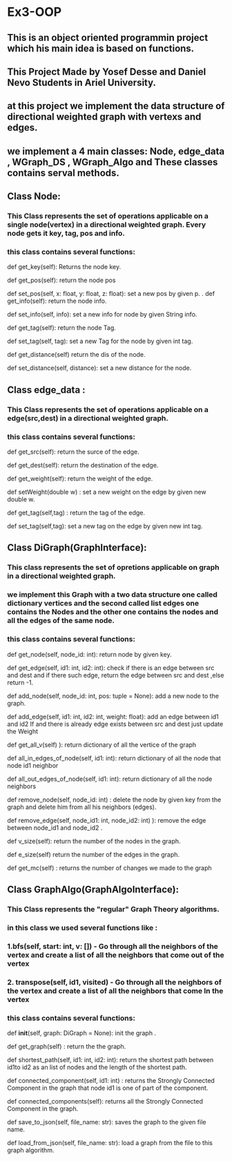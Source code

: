 # Ex3-OOP

## This is an object oriented programmin project which his main idea is based on functions.

## This Project Made by Yosef Desse and Daniel Nevo Students in Ariel University.

## at this project we implement the data structure of directional weighted graph with vertexs and edges.

## we implement a 4 main classes: Node, edge_data , WGraph_DS , WGraph_Algo and These classes contains serval methods.


## Class Node:

### This Class represents the set of operations applicable on a single node(vertex) in a directional weighted graph. Every node gets it key, tag, pos and info.
### this class contains several functions:

def get_key(self):
Returns the node key.

def get_pos(self):
return the node pos

def set_pos(self, x: float, y: float, z: float):
set a new pos by given p.
.
def get_info(self):
return the  node info.

def set_info(self, info):
set a new info for node by given String info.

def get_tag(self):
return the node Tag.

def set_tag(self, tag):
set a new Tag for the node by given int tag.

def get_distance(self)
return the dis of the node.

def set_distance(self, distance):
set a new distance for the node.



## Class edge_data :

### This Class represents the set of operations applicable on a  edge(src,dest) in a directional weighted graph.
### this class contains several functions:

def get_src(self):
return the surce of the edge.

def get_dest(self):
return the destination of the edge.

def get_weight(self):
return the weight of the edge.

def setWeight(double w) :
set a new weight on the edge by given new double w.

def get_tag(self,tag) :
return the tag of the edge.

def set_tag(self,tag):
set a new tag on the edge by given new int tag.




##  Class DiGraph(GraphInterface):

### This class represents the set of opretions applicable on graph in a directional weighted graph. 
### we implement this Graph with a two data structure one called dictionary vertices and the second called list edges one contains the Nodes and the other one contains the nodes and all the  edges of the same node.
### this class contains several functions:

def get_node(self, node_id: int):
return node by given key.

def get_edge(self, id1: int, id2: int):
check if there is an edge between src and dest and if there such edge, return the edge between src and dest ,else return -1.

def add_node(self, node_id: int, pos: tuple = None):
add a new node to the graph.

def add_edge(self, id1: int, id2: int, weight: float):
add an edge between id1 and id2 If and there is already edge exists between src and dest just update the Weight

def get_all_v(self) ):
return dictionary of  all the vertice of the graph

def all_in_edges_of_node(self, id1: int):
return  dictionary of all the node  that node id1 neighbor

def all_out_edges_of_node(self, id1: int):
return  dictionary of all the node neighbors

def remove_node(self, node_id: int)  :
delete the node by given key from the graph and delete him from all his neighbors (edges).

def remove_edge(self, node_id1: int, node_id2: int) ):
remove the edge between node_id1 and node_id2 .

def v_size(self):
return the number of the nodes in the graph.

def e_size(self)
return the number of the edges in the graph.

def get_mc(self) :
 returns the number of changes we made to the graph

## Class GraphAlgo(GraphAlgoInterface):

### This Class represents the "regular" Graph Theory algorithms.
### in this class we used  several functions like : 
### 1.bfs(self, start: int, v: []) - Go through all the neighbors of the vertex and create a list of all the neighbors that come out of the vertex
### 2. transpose(self, id1, visited) - Go through all the neighbors of the vertex and create a list of all the neighbors that come In  the vertex


### this class contains several functions:

def __init__(self, graph: DiGraph = None):
init the graph .

def get_graph(self) :
return the the graph.

def shortest_path(self, id1: int, id2: int):
return the shortest path between id1to id2 as an list of nodes and the length of the shortest path.

def connected_component(self, id1: int) :
returns the Strongly Connected Component in the graph that node id1 is  one of part of the component.

def connected_components(self):
returns all the Strongly Connected Component in the graph.

def save_to_json(self, file_name: str):
saves the graph to the given file name.

def load_from_json(self, file_name: str):
load a graph from the file to this graph algorithm.

